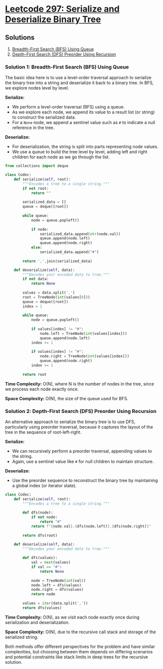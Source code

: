 # [Leetcode 297: Serialize and Deserialize Binary Tree](https://leetcode.com/problems/serialize-and-deserialize-binary-tree/)

## Solutions
1. [Breadth-First Search (BFS) Using Queue](#solution-1-breadth-first-search-bfs-using-queue)
2. [Depth-First Search (DFS) Preorder Using Recursion](#solution-2-depth-first-search-dfs-preorder-using-recursion)

### Solution 1: Breadth-First Search (BFS) Using Queue

The basic idea here is to use a level-order traversal approach to serialize the binary tree into a string and deserialize it back to a binary tree. In BFS, we explore nodes level by level.

**Serialize:**

- We perform a level-order traversal (BFS) using a queue.
- As we explore each node, we append its value to a result list (or string) to construct the serialized data.
- For a `None` node, we append a sentinel value such as `#` to indicate a null reference in the tree.

**Deserialize:**

- For deserialization, the string is split into parts representing node values.
- We use a queue to build the tree level by level, adding left and right children for each node as we go through the list.

```python
from collections import deque

class Codec:
    def serialize(self, root):
        """Encodes a tree to a single string."""
        if not root:
            return ""
        
        serialized_data = []
        queue = deque([root])
        
        while queue:
            node = queue.popleft()
            
            if node:
                serialized_data.append(str(node.val))
                queue.append(node.left)
                queue.append(node.right)
            else:
                serialized_data.append("#")
        
        return ','.join(serialized_data)

    def deserialize(self, data):
        """Decodes your encoded data to tree."""
        if not data:
            return None
        
        values = data.split(',')
        root = TreeNode(int(values[0]))
        queue = deque([root])
        index = 1
        
        while queue:
            node = queue.popleft()
            
            if values[index] != "#":
                node.left = TreeNode(int(values[index]))
                queue.append(node.left)
            index += 1
            
            if values[index] != "#":
                node.right = TreeNode(int(values[index]))
                queue.append(node.right)
            index += 1
        
        return root
```
**Time Complexity:** O(N), where N is the number of nodes in the tree, since we process each node exactly once.

**Space Complexity:** O(N), the size of the queue used for BFS.

### Solution 2: Depth-First Search (DFS) Preorder Using Recursion

An alternative approach to serialize the binary tree is to use DFS, particularly using preorder traversal, because it captures the layout of the tree in the sequence of root-left-right.

**Serialize:**

- We can recursively perform a preorder traversal, appending values to the string.
- Again, use a sentinel value like `#` for null children to maintain structure.

**Deserialize:**

- Use the preorder sequence to reconstruct the binary tree by maintaining a global index (or iterator state).

```python
class Codec:
    def serialize(self, root):
        """Encodes a tree to a single string."""
        
        def dfs(node):
            if not node:
                return "#"
            return f"{node.val},{dfs(node.left)},{dfs(node.right)}"
        
        return dfs(root)

    def deserialize(self, data):
        """Decodes your encoded data to tree."""
        
        def dfs(values):
            val = next(values)
            if val == "#":
                return None
            
            node = TreeNode(int(val))
            node.left = dfs(values)
            node.right = dfs(values)
            return node
        
        values = iter(data.split(','))
        return dfs(values)
```

**Time Complexity:** O(N), as we visit each node exactly once during serialization and deserialization.

**Space Complexity:** O(N), due to the recursive call stack and storage of the serialized string.

Both methods offer different perspectives for the problem and have similar complexities, but choosing between them depends on differing scenarios and potential constraints like stack limits in deep trees for the recursive solution.

